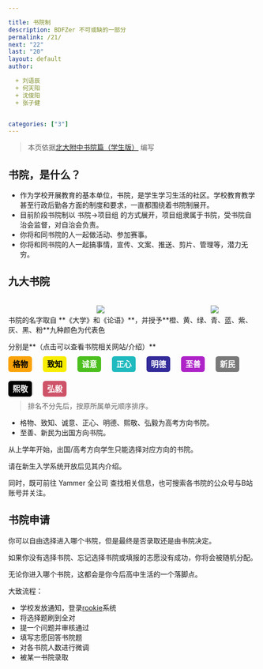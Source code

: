 ```yaml
---

title: 书院制
description: BDFZer 不可或缺的一部分
permalink: /21/
next: "22"
last: "20"
layout: default
author:

  + 刘语辰
  + 何天阳
  + 沈俊阳
  + 张子健


categories: ["3"]
---
```


<script>
  document.addEventListener('DOMContentLoaded', function() {
    const elems = document.querySelectorAll('.materialboxed');
    const instances = M.Materialbox.init(elems);
  });
</script>

> 本页依据[北大附中书院篇（学生版）](https://www.yuque.com/preview/yuque/0/2020/pdf/398767/1586928079957-d30d0cfd-5239-41c8-a2f9-2068e936d0b0.pdf) 编写

## 书院，是什么？

* 作为学校开展教育的基本单位，书院，是学生学习生活的社区。学校教育教学甚至行政后勤各方面的制度和要求，一直都围绕着书院制展开。
* 目前阶段书院制以 书院->项目组 的方式展开，项目组隶属于书院，受书院自治会监督，对自治会负责。
* 你将和同书院的人一起做活动、参加赛事。
* 你将和同书院的人一起搞事情，宣传、文案、推送、剪片、管理等，潜力无穷。

## 九大书院
<br>
<div style="text-align:center">
<div style="display:inline-block;width:65%"><img class="materialboxed"  src="https://s1.ax1x.com/2020/07/08/UZ4P29.png"></div>
<div style="display:inline-block;width:25%"><img class="materialboxed"  src="https://z3.ax1x.com/2021/05/25/gzQhy4.jpg"></div>
</div>
书院的名字取自 **《大学》和《论语》**，并授予**橙、黄、绿、青、蓝、紫、灰、黑、粉**九种颜色为代表色

分别是**（点击可以查看书院相关网站/介绍）**
<div style="cursor:pointer;display:grid;grid-template-columns: repeat(auto-fill,70px);grid-template-rows: repeat(auto-fill,50px)">
<strong><span onclick='window.open("https://www.bilibili.com/video/BV17V411r7rd/")' class="z-depth-1" style="zoom:1.1;border-radius:5px; padding:6px 8px; color:black; background-color:#faa309; ">格物</span></strong>
<strong><span onclick='window.open("http:\/\/www.pkuschool.edu.cn/zzsy/")' class="z-depth-1" style="zoom:1.1;border-radius:5px; padding:6px 8px; color:black; background-color:#f7ed00; ">致知</span></strong>
<strong><span onclick='window.open("https:\/\/mp.weixin.qq.com/s?__biz=MzA5NTgwMzUyNg==&mid=2650031720&idx=1&sn=0cc96757a64edf724903f7e64534f066&chksm=88b92781bfceae976b22a56f84a231165ea68c5de322d10b0a4cdc947d83426a24d1dbdcecbc&mpshare=1&scene=1&srcid=0710iIUKV7qqrquETQAYXEgS&sharer_sharetime=1594360819011&sharer_shareid=bdd57aee8113ba856282f0bc3ac49091&key=c623f5f4f6f248f32095d62e43c6c23a79601b127d8f6a0a19cc23fbe60698f8173aed624d842d33245c8c5b19a6875b5857fb58e1f23bd64300776e2195a30dc7ae91487233cffee41f7966b4a44d65&ascene=1&uin=MTgxMjE4MjQzOQ%3D%3D&devicetype=Windows+10+x64&version=62090529&lang=zh_CN&exportkey=A25Mtdoc1joXoU1v43e86jQ%3D&pass_ticket=n%2FCpenkhnkZOlQn7s8ZYGFapNZBuLsN40epCqC%2FMvIXo5I6UxqEruvot693jsafg")' class="z-depth-1" style="zoom:1.1;border-radius:5px; padding:6px 8px; color:white; background-color:#4cc01f; ">诚意</span></strong>
<strong><span onclick='window.open("https:\/\/zhengxinhouse.github.io/")' class="z-depth-1" style="zoom:1.1;border-radius:5px; padding:6px 8px; color:white; background-color:#1fbabf; ">正心</span></strong>
<strong><span onclick='window.open("http:\/\/www.pkuschool.edu.cn/mdsy/")' class="z-depth-1" style="zoom:1.1;border-radius:5px; padding:6px 8px; color:white; background-color:#332b9a; ">明德</span></strong>
<strong><span onclick='window.open("https:\/\/mp.weixin.qq.com/s?__biz=MzAwOTM5NTA1NQ==&mid=2650771829&idx=1&sn=73c4c9861806caed06b6a31d6dc1b57c&chksm=836b7f75b41cf663f4aaf3c7551260915b086da1bceaafe5b85d09305737007e47422d40fd08&mpshare=1&scene=1&srcid=081410jfb1bCF7VvNVQzFNxS&sharer_sharetime=1597395821000&sharer_shareid=1e5c47546b6c2378f195d36d16e530d5&key=9d3ca08bb5be9f0488139ea78d15ea4eb96539a7d43eb8394e0df3b3359c3a59fdceb082c926c40896f70e8888ff680864d066f09afd273b237d6f4c0d818ab6e57074b906b5a9187afd5b7ac596d5b956f54c7096434ab4d61e940d38c4cc24581758d7471d629971ea4df82ba8b161a46b2a07560f4348cdef3486a9845c5d&ascene=1&uin=MTgxMjE4MjQzOQ%3D%3D&devicetype=Windows+10+x64&version=62090529&lang=zh_CN&exportkey=A3mqy4hkcMPcFrbFTS1MluM%3D&pass_ticket=P0vgV96IQyfS6ycVVkKCqXhfDFyDm4TCOlzCRJrJVD4X7D9eDWgQKiqnJH8Ris3w")' class="z-depth-1" style="zoom:1.1;border-radius:5px; padding:6px 8px; color:white; background-color:#ae23c8; ">至善</span></strong>
<strong><span onclick='window.open("https:\/\/mp.weixin.qq.com/s?__biz=MzA4MzAzNDA0OA==&mid=2660746253&idx=1&sn=6fb34b57ceeb2c0a8fdc12950c66c7dd&chksm=849fcea2b3e847b4a6221ae34663356a53deafcf1e6e4f4581ca74a50372163e292b9ed48711&mpshare=1&scene=1&srcid=0710Kr5ODKJXm2CY3nQYJVjf&sharer_sharetime=1594384798055&sharer_shareid=4edf8b0407d51bd945b1e66bf21e3284&key=d140b998d465cbf4e464393e8bb47d2708f8f12e7ab35cc4d7b207314108f8fafdb1e9d89451fe9c9966cf21647d46b27a3d3dc9186a86bc31536f8f463f95effbfeabd5f0d9e36c09ec0267ecd63361&ascene=1&uin=MTgxMjE4MjQzOQ%3D%3D&devicetype=Windows+10+x64&version=62090529&lang=zh_CN&exportkey=A%2BCbRJ3l7pdfDSn6jDE%2BIjU%3D&pass_ticket=n%2FCpenkhnkZOlQn7s8ZYGFapNZBuLsN40epCqC%2FMvIXo5I6UxqEruvot693jsafg")' class="z-depth-1" style="zoom:1.1;border-radius:5px; padding:6px 8px; color:white; background-color:#797979; ">新民</span></strong>
<strong><span onclick='window.open("http:\/\/www.pkuschool.edu.cn/xjsy/")' class="z-depth-1" style="zoom:1.1;border-radius:5px; padding:6px 8px; color:white; background-color:#000000; ">熙敬</span></strong>
<strong><span onclick='window.open("http:\/\/")' class="z-depth-1" style="zoom:1.1;border-radius:5px; padding:6px 8px; color:white; background-color:#ce5368; ">弘毅</span></strong>
</div>

> 排名不分先后，按原所属单元顺序排序。

* 格物、致知、诚意、正心、明德、熙敬、弘毅为高考方向书院。
* 至善、新民为出国方向书院。

从上学年开始，出国/高考方向学生只能选择对应方向的书院。

请在新生入学系统开放后见其内介绍。

同时，既可前往 Yammer 全公司 查找相关信息，也可搜索各书院的公众号与B站账号并关注。

## 书院申请

你可以自由选择进入哪个书院，但是最终是否录取还是由书院决定。

如果你没有选择书院、忘记选择书院或填报的志愿没有成功，你将会被随机分配。

无论你进入哪个书院，这都会是你今后高中生活的一个落脚点。

大致流程：

- 学校发放通知，登录[rookie](http://rookie.pkuschool.edu.cn/login)系统
- 将选择题刷到全对
- 提一个问题并审核通过
- 填写志愿回答书院题
- 对各书院人数进行微调
- 被某一书院录取
